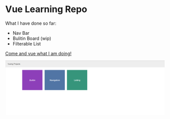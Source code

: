 # Vue Learning Repo

What I have done so far: 
- Nav Bar
- Bulitin Board (wip)
- Filterable List

[Come and vue what I am doing!](https://cerebr4l.github.io/vueing/)

![app home page screenshot](img/screenshot.png)